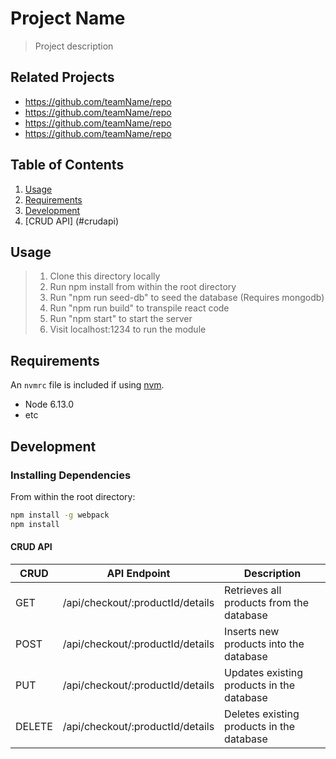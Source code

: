 # Project Name

> Project description

## Related Projects

  - https://github.com/teamName/repo
  - https://github.com/teamName/repo
  - https://github.com/teamName/repo
  - https://github.com/teamName/repo

## Table of Contents

1. [Usage](#Usage)
1. [Requirements](#requirements)
1. [Development](#development)
1. [CRUD API] (#crudapi)

## Usage

> 1. Clone this directory locally
> 2. Run npm install from within the root directory
> 3. Run "npm run seed-db" to seed the database (Requires mongodb)
> 4. Run "npm run build" to transpile react code
> 5. Run "npm start" to start the server
> 6. Visit localhost:1234 to run the module

## Requirements

An `nvmrc` file is included if using [nvm](https://github.com/creationix/nvm).

- Node 6.13.0
- etc

## Development

### Installing Dependencies

From within the root directory:

```sh
npm install -g webpack
npm install
```
#### CRUD API
| CRUD | API Endpoint | Description |
| --- | --- | --- |
| GET  | /api/checkout/:productId/details | Retrieves all products from the database |
| POST | /api/checkout/:productId/details | Inserts new products into the database |
| PUT  | /api/checkout/:productId/details | Updates existing products in the database |
| DELETE | /api/checkout/:productId/details | Deletes existing products in the database |
